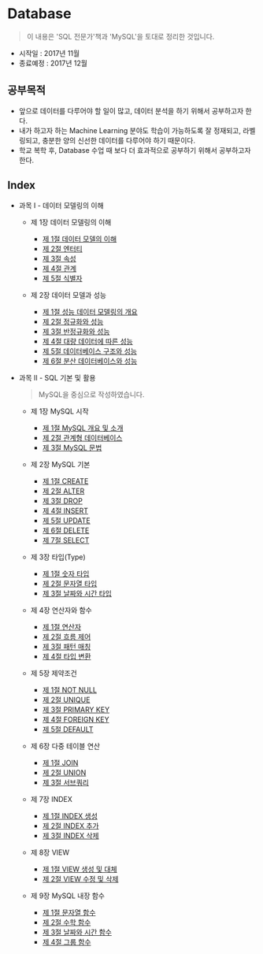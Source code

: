 # Database
> 이 내용은 'SQL 전문가'책과 'MySQL'을 토대로 정리한 것입니다.

  * 시작일 : 2017년 11월
  * 종료예정 : 2017년 12월

## 공부목적
  * 앞으로 데이터를 다루어야 할 일이 많고, 데이터 분석을 하기 위해서 공부하고자 한다.
  * 내가 하고자 하는 Machine Learning 분야도 학습이 가능하도록 잘 정재되고, 라벨링되고, 충분한 양의 신선한 데이터를 다루어야 하기 때문이다.
  * 학교 복학 후, Database 수업 때 보다 더 효과적으로 공부하기 위해서 공부하고자 한다.

## Index
  * 과목 Ⅰ - 데이터 모델링의 이해
    * 제 1장  데이터 모델링의 이해
      * [제 1절 데이터 모델의 이해](https://github.com/leedongminAI/Database/blob/master/%EA%B3%BC%EB%AA%A9%20%E2%85%A0%20-%20%EB%8D%B0%EC%9D%B4%ED%84%B0%20%EB%AA%A8%EB%8D%B8%EB%A7%81%EC%9D%98%20%EC%9D%B4%ED%95%B4/%EC%A0%9C%201%EC%9E%A5%20-%20%EB%8D%B0%EC%9D%B4%ED%84%B0%20%EB%AA%A8%EB%8D%B8%EB%A7%81%EC%9D%98%20%EC%9D%B4%ED%95%B4/1.%20%EB%8D%B0%EC%9D%B4%ED%84%B0%20%EB%AA%A8%EB%8D%B8%EB%A7%81%EC%9D%98%20%EC%9D%B4%ED%95%B4.md)
      * [제 2절 엔터티](https://github.com/leedongminAI/Database/blob/master/%EA%B3%BC%EB%AA%A9%20%E2%85%A0%20-%20%EB%8D%B0%EC%9D%B4%ED%84%B0%20%EB%AA%A8%EB%8D%B8%EB%A7%81%EC%9D%98%20%EC%9D%B4%ED%95%B4/%EC%A0%9C%201%EC%9E%A5%20-%20%EB%8D%B0%EC%9D%B4%ED%84%B0%20%EB%AA%A8%EB%8D%B8%EB%A7%81%EC%9D%98%20%EC%9D%B4%ED%95%B4/2.%20%EC%97%94%ED%84%B0%ED%8B%B0.md)
      * [제 3절 속성](https://github.com/leedongminAI/Database/blob/master/%EA%B3%BC%EB%AA%A9%20%E2%85%A0%20-%20%EB%8D%B0%EC%9D%B4%ED%84%B0%20%EB%AA%A8%EB%8D%B8%EB%A7%81%EC%9D%98%20%EC%9D%B4%ED%95%B4/%EC%A0%9C%201%EC%9E%A5%20-%20%EB%8D%B0%EC%9D%B4%ED%84%B0%20%EB%AA%A8%EB%8D%B8%EB%A7%81%EC%9D%98%20%EC%9D%B4%ED%95%B4/3.%20%EC%86%8D%EC%84%B1.md)
      * [제 4절 관계](https://github.com/leedongminAI/Database/blob/master/%EA%B3%BC%EB%AA%A9%20%E2%85%A0%20-%20%EB%8D%B0%EC%9D%B4%ED%84%B0%20%EB%AA%A8%EB%8D%B8%EB%A7%81%EC%9D%98%20%EC%9D%B4%ED%95%B4/%EC%A0%9C%201%EC%9E%A5%20-%20%EB%8D%B0%EC%9D%B4%ED%84%B0%20%EB%AA%A8%EB%8D%B8%EB%A7%81%EC%9D%98%20%EC%9D%B4%ED%95%B4/4.%20%EA%B4%80%EA%B3%84.md)
      * [제 5절 식별자](https://github.com/leedongminAI/Database/blob/master/%EA%B3%BC%EB%AA%A9%20%E2%85%A0%20-%20%EB%8D%B0%EC%9D%B4%ED%84%B0%20%EB%AA%A8%EB%8D%B8%EB%A7%81%EC%9D%98%20%EC%9D%B4%ED%95%B4/%EC%A0%9C%201%EC%9E%A5%20-%20%EB%8D%B0%EC%9D%B4%ED%84%B0%20%EB%AA%A8%EB%8D%B8%EB%A7%81%EC%9D%98%20%EC%9D%B4%ED%95%B4/5.%20%EC%8B%9D%EB%B3%84%EC%9E%90.md)

    * 제 2장  데이터 모델과 성능
      * [제 1절 성능 데이터 모델링의 개요](https://github.com/leedongminAI/Database/blob/master/%EA%B3%BC%EB%AA%A9%20%E2%85%A0%20-%20%EB%8D%B0%EC%9D%B4%ED%84%B0%20%EB%AA%A8%EB%8D%B8%EB%A7%81%EC%9D%98%20%EC%9D%B4%ED%95%B4/%EC%A0%9C%202%EC%9E%A5%20-%20%EB%8D%B0%EC%9D%B4%ED%84%B0%20%EB%AA%A8%EB%8D%B8%EA%B3%BC%20%EC%84%B1%EB%8A%A5/1.%20%EC%84%B1%EB%8A%A5%20%EB%8D%B0%EC%9D%B4%ED%84%B0%20%EB%AA%A8%EB%8D%B8%EB%A7%81%EC%9D%98%20%EA%B0%9C%EC%9A%94.md)
      * [제 2절 정규화와 성능](https://github.com/leedongminAI/Database/blob/master/%EA%B3%BC%EB%AA%A9%20%E2%85%A0%20-%20%EB%8D%B0%EC%9D%B4%ED%84%B0%20%EB%AA%A8%EB%8D%B8%EB%A7%81%EC%9D%98%20%EC%9D%B4%ED%95%B4/%EC%A0%9C%202%EC%9E%A5%20-%20%EB%8D%B0%EC%9D%B4%ED%84%B0%20%EB%AA%A8%EB%8D%B8%EA%B3%BC%20%EC%84%B1%EB%8A%A5/2.%20%EC%A0%95%EA%B7%9C%ED%99%94%EC%99%80%20%EC%84%B1%EB%8A%A5.md)
      * [제 3절 반정규화와 성능](https://github.com/leedongminAI/Database/blob/master/%EA%B3%BC%EB%AA%A9%20%E2%85%A0%20-%20%EB%8D%B0%EC%9D%B4%ED%84%B0%20%EB%AA%A8%EB%8D%B8%EB%A7%81%EC%9D%98%20%EC%9D%B4%ED%95%B4/%EC%A0%9C%202%EC%9E%A5%20-%20%EB%8D%B0%EC%9D%B4%ED%84%B0%20%EB%AA%A8%EB%8D%B8%EA%B3%BC%20%EC%84%B1%EB%8A%A5/3.%20%EB%B0%98%EC%A0%95%EA%B7%9C%ED%99%94%EC%99%80%20%EC%84%B1%EB%8A%A5.md)
      * [제 4절 대량 데이터에 따른 성능](https://github.com/leedongminAI/Database/blob/master/%EA%B3%BC%EB%AA%A9%20%E2%85%A0%20-%20%EB%8D%B0%EC%9D%B4%ED%84%B0%20%EB%AA%A8%EB%8D%B8%EB%A7%81%EC%9D%98%20%EC%9D%B4%ED%95%B4/%EC%A0%9C%202%EC%9E%A5%20-%20%EB%8D%B0%EC%9D%B4%ED%84%B0%20%EB%AA%A8%EB%8D%B8%EA%B3%BC%20%EC%84%B1%EB%8A%A5/4.%20%EB%8C%80%EB%9F%89%20%EB%8D%B0%EC%9D%B4%ED%84%B0%EC%97%90%20%EB%94%B0%EB%A5%B8%20%EC%84%B1%EB%8A%A5.md)
      * [제 5절 데이터베이스 구조와 성능](https://github.com/leedongminAI/Database/blob/master/%EA%B3%BC%EB%AA%A9%20%E2%85%A0%20-%20%EB%8D%B0%EC%9D%B4%ED%84%B0%20%EB%AA%A8%EB%8D%B8%EB%A7%81%EC%9D%98%20%EC%9D%B4%ED%95%B4/%EC%A0%9C%202%EC%9E%A5%20-%20%EB%8D%B0%EC%9D%B4%ED%84%B0%20%EB%AA%A8%EB%8D%B8%EA%B3%BC%20%EC%84%B1%EB%8A%A5/5.%20%EB%8D%B0%EC%9D%B4%ED%84%B0%EB%B2%A0%EC%9D%B4%EC%8A%A4%20%EA%B5%AC%EC%A1%B0%EC%99%80%20%EC%84%B1%EB%8A%A5.md)
      * [제 6절 분산 데이터베이스와 성능](https://github.com/leedongminAI/Database/blob/master/%EA%B3%BC%EB%AA%A9%20%E2%85%A0%20-%20%EB%8D%B0%EC%9D%B4%ED%84%B0%20%EB%AA%A8%EB%8D%B8%EB%A7%81%EC%9D%98%20%EC%9D%B4%ED%95%B4/%EC%A0%9C%202%EC%9E%A5%20-%20%EB%8D%B0%EC%9D%B4%ED%84%B0%20%EB%AA%A8%EB%8D%B8%EA%B3%BC%20%EC%84%B1%EB%8A%A5/6.%20%EB%B6%84%EC%82%B0%20%EB%8D%B0%EC%9D%B4%ED%84%B0%EB%B2%A0%EC%9D%B4%EC%8A%A4%EC%99%80%20%EC%84%B1%EB%8A%A5.md)

  * 과목 Ⅱ - SQL 기본 및 활용
    > MySQL을 중심으로 작성하였습니다.

    * 제 1장  MySQL 시작
      * [제 1절 MySQL 개요 및 소개](https://github.com/leedongminAI/Database/blob/master/%EA%B3%BC%EB%AA%A9%20%E2%85%A1%20-%20SQL%20%EA%B8%B0%EB%B3%B8%20%EB%B0%8F%20%ED%99%9C%EC%9A%A9/%EC%A0%9C%201%EC%9E%A5%20-%20MySQL%20%EC%8B%9C%EC%9E%91/1.%20MySQL%20%EA%B0%9C%EC%9A%94%20%EB%B0%8F%20%EC%86%8C%EA%B0%9C.md)
      * [제 2절 관계형 데이터베이스](https://github.com/leedongminAI/Database/blob/master/%EA%B3%BC%EB%AA%A9%20%E2%85%A1%20-%20SQL%20%EA%B8%B0%EB%B3%B8%20%EB%B0%8F%20%ED%99%9C%EC%9A%A9/%EC%A0%9C%201%EC%9E%A5%20-%20MySQL%20%EC%8B%9C%EC%9E%91/2.%20%EA%B4%80%EA%B3%84%ED%98%95%20%EB%8D%B0%EC%9D%B4%ED%84%B0%EB%B2%A0%EC%9D%B4%EC%8A%A4.md)
      * [제 3절 MySQL 문법](https://github.com/leedongminAI/Database/blob/master/%EA%B3%BC%EB%AA%A9%20%E2%85%A1%20-%20SQL%20%EA%B8%B0%EB%B3%B8%20%EB%B0%8F%20%ED%99%9C%EC%9A%A9/%EC%A0%9C%201%EC%9E%A5%20-%20MySQL%20%EC%8B%9C%EC%9E%91/3.%20MySQL%20%EB%AC%B8%EB%B2%95.md)

    * 제 2장  MySQL 기본
      * [제 1절 CREATE](https://github.com/leedongminAI/Database/blob/master/%EA%B3%BC%EB%AA%A9%20%E2%85%A1%20-%20SQL%20%EA%B8%B0%EB%B3%B8%20%EB%B0%8F%20%ED%99%9C%EC%9A%A9/%EC%A0%9C%202%EC%9E%A5%20-%20MySQL%20%EA%B8%B0%EB%B3%B8/1.%20CREATE.md)
      * [제 2절 ALTER](https://github.com/leedongminAI/Database/blob/master/%EA%B3%BC%EB%AA%A9%20%E2%85%A1%20-%20SQL%20%EA%B8%B0%EB%B3%B8%20%EB%B0%8F%20%ED%99%9C%EC%9A%A9/%EC%A0%9C%202%EC%9E%A5%20-%20MySQL%20%EA%B8%B0%EB%B3%B8/2.%20ALTER.md)
      * [제 3절 DROP](https://github.com/leedongminAI/Database/blob/master/%EA%B3%BC%EB%AA%A9%20%E2%85%A1%20-%20SQL%20%EA%B8%B0%EB%B3%B8%20%EB%B0%8F%20%ED%99%9C%EC%9A%A9/%EC%A0%9C%202%EC%9E%A5%20-%20MySQL%20%EA%B8%B0%EB%B3%B8/3.%20DROP.md)
      * [제 4절 INSERT](https://github.com/leedongminAI/Database/blob/master/%EA%B3%BC%EB%AA%A9%20%E2%85%A1%20-%20SQL%20%EA%B8%B0%EB%B3%B8%20%EB%B0%8F%20%ED%99%9C%EC%9A%A9/%EC%A0%9C%202%EC%9E%A5%20-%20MySQL%20%EA%B8%B0%EB%B3%B8/4.%20INSERT.md)
      * [제 5절 UPDATE](https://github.com/leedongminAI/Database/blob/master/%EA%B3%BC%EB%AA%A9%20%E2%85%A1%20-%20SQL%20%EA%B8%B0%EB%B3%B8%20%EB%B0%8F%20%ED%99%9C%EC%9A%A9/%EC%A0%9C%202%EC%9E%A5%20-%20MySQL%20%EA%B8%B0%EB%B3%B8/5.%20UPDATE.md)
      * [제 6절 DELETE](https://github.com/leedongminAI/Database/blob/master/%EA%B3%BC%EB%AA%A9%20%E2%85%A1%20-%20SQL%20%EA%B8%B0%EB%B3%B8%20%EB%B0%8F%20%ED%99%9C%EC%9A%A9/%EC%A0%9C%202%EC%9E%A5%20-%20MySQL%20%EA%B8%B0%EB%B3%B8/6.%20DELETE.md)
      * [제 7절 SELECT](https://github.com/leedongminAI/Database/blob/master/%EA%B3%BC%EB%AA%A9%20%E2%85%A1%20-%20SQL%20%EA%B8%B0%EB%B3%B8%20%EB%B0%8F%20%ED%99%9C%EC%9A%A9/%EC%A0%9C%202%EC%9E%A5%20-%20MySQL%20%EA%B8%B0%EB%B3%B8/7.%20SELECT.md)

    * 제 3장  타입(Type)
      * [제 1절 숫자 타입](https://github.com/leedongminAI/Database/blob/master/%EA%B3%BC%EB%AA%A9%20%E2%85%A1%20-%20SQL%20%EA%B8%B0%EB%B3%B8%20%EB%B0%8F%20%ED%99%9C%EC%9A%A9/%EC%A0%9C%203%EC%9E%A5%20-%20%ED%83%80%EC%9E%85(Type)/1.%20%EC%88%AB%EC%9E%90%20%ED%83%80%EC%9E%85.md)
      * [제 2절 문자열 타입](https://github.com/leedongminAI/Database/blob/master/%EA%B3%BC%EB%AA%A9%20%E2%85%A1%20-%20SQL%20%EA%B8%B0%EB%B3%B8%20%EB%B0%8F%20%ED%99%9C%EC%9A%A9/%EC%A0%9C%203%EC%9E%A5%20-%20%ED%83%80%EC%9E%85(Type)/2.%20%EB%AC%B8%EC%9E%90%EC%97%B4%20%ED%83%80%EC%9E%85.md)
      * [제 3절 날짜와 시간 타입](https://github.com/leedongminAI/Database/blob/master/%EA%B3%BC%EB%AA%A9%20%E2%85%A1%20-%20SQL%20%EA%B8%B0%EB%B3%B8%20%EB%B0%8F%20%ED%99%9C%EC%9A%A9/%EC%A0%9C%203%EC%9E%A5%20-%20%ED%83%80%EC%9E%85(Type)/3.%20%EB%82%A0%EC%A7%9C%EC%99%80%20%EC%8B%9C%EA%B0%84%20%ED%83%80%EC%9E%85.md)

    * 제 4장  연산자와 함수
      * [제 1절 연산자]()
      * [제 2절 흐름 제어]()
      * [제 3절 패턴 매칭]()
      * [제 4절 타입 변환]()

    * 제 5장  제약조건
      * [제 1절 NOT NULL]()
      * [제 2절 UNIQUE]()
      * [제 3절 PRIMARY KEY]()
      * [제 4절 FOREIGN KEY]()
      * [제 5절 DEFAULT]()

    * 제 6장  다중 테이블 연산
      * [제 1절 JOIN]()
      * [제 2절 UNION]()
      * [제 3절 서브쿼리]()

    * 제 7장  INDEX
      * [제 1절 INDEX 생성]()
      * [제 2절 INDEX 추가]()
      * [제 3절 INDEX 삭제]()

    * 제 8장  VIEW
      * [제 1절 VIEW 생성 및 대체]()
      * [제 2절 VIEW 수정 및 삭제]()

    * 제 9장  MySQL 내장 함수
      * [제 1절 문자열 함수]()
      * [제 2절 수학 함수]()
      * [제 3절 날짜와 시간 함수]()
      * [제 4절 그룹 함수]()

